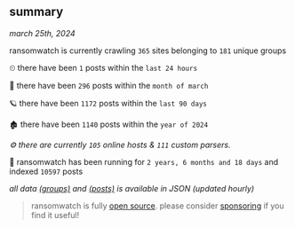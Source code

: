 
## summary
_march 25th, 2024_

ransomwatch is currently crawling `365` sites belonging to `181` unique groups

⏲ there have been `1` posts within the `last 24 hours`

🦈 there have been `296` posts within the `month of march`

🪐 there have been `1172` posts within the `last 90 days`

🏚 there have been `1140` posts within the `year of 2024`

_⚙️ there are currently `105` online hosts & `111` custom parsers._

🦕 ransomwatch has been running for `2 years, 6 months and 18 days` and indexed `10597` posts

_all data  [(groups)](http://ransomwhat.telemetry.ltd/groups) and [(posts)](http://ransomwhat.telemetry.ltd/posts) is available in JSON (updated hourly)_

> ransomwatch is fully [open source](https://github.com/joshhighet/ransomwatch#ransomwatch--). please consider [sponsoring](https://github.com/sponsors/joshhighet) if you find it useful!
